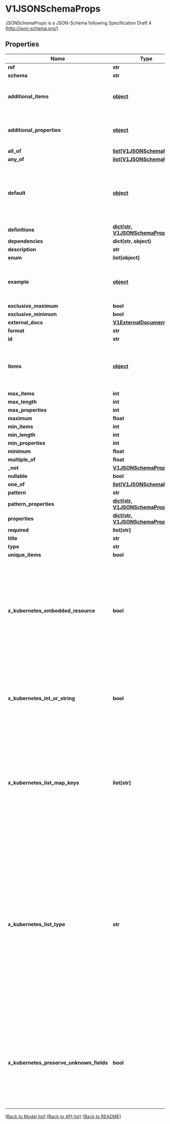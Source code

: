 # V1JSONSchemaProps

JSONSchemaProps is a JSON-Schema following Specification Draft 4 (http://json-schema.org/).
## Properties
Name | Type | Description | Notes
------------ | ------------- | ------------- | -------------
**ref** | **str** |  | [optional] 
**schema** | **str** |  | [optional] 
**additional_items** | [**object**](.md) | JSONSchemaPropsOrBool represents JSONSchemaProps or a boolean value. Defaults to true for the boolean property. | [optional] 
**additional_properties** | [**object**](.md) | JSONSchemaPropsOrBool represents JSONSchemaProps or a boolean value. Defaults to true for the boolean property. | [optional] 
**all_of** | [**list[V1JSONSchemaProps]**](V1JSONSchemaProps.md) |  | [optional] 
**any_of** | [**list[V1JSONSchemaProps]**](V1JSONSchemaProps.md) |  | [optional] 
**default** | [**object**](.md) | default is a default value for undefined object fields. Defaulting is a beta feature under the CustomResourceDefaulting feature gate. Defaulting requires spec.preserveUnknownFields to be false. | [optional] 
**definitions** | [**dict(str, V1JSONSchemaProps)**](V1JSONSchemaProps.md) |  | [optional] 
**dependencies** | **dict(str, object)** |  | [optional] 
**description** | **str** |  | [optional] 
**enum** | **list[object]** |  | [optional] 
**example** | [**object**](.md) | JSON represents any valid JSON value. These types are supported: bool, int64, float64, string, []interface{}, map[string]interface{} and nil. | [optional] 
**exclusive_maximum** | **bool** |  | [optional] 
**exclusive_minimum** | **bool** |  | [optional] 
**external_docs** | [**V1ExternalDocumentation**](V1ExternalDocumentation.md) |  | [optional] 
**format** | **str** |  | [optional] 
**id** | **str** |  | [optional] 
**items** | [**object**](.md) | JSONSchemaPropsOrArray represents a value that can either be a JSONSchemaProps or an array of JSONSchemaProps. Mainly here for serialization purposes. | [optional] 
**max_items** | **int** |  | [optional] 
**max_length** | **int** |  | [optional] 
**max_properties** | **int** |  | [optional] 
**maximum** | **float** |  | [optional] 
**min_items** | **int** |  | [optional] 
**min_length** | **int** |  | [optional] 
**min_properties** | **int** |  | [optional] 
**minimum** | **float** |  | [optional] 
**multiple_of** | **float** |  | [optional] 
**_not** | [**V1JSONSchemaProps**](V1JSONSchemaProps.md) |  | [optional] 
**nullable** | **bool** |  | [optional] 
**one_of** | [**list[V1JSONSchemaProps]**](V1JSONSchemaProps.md) |  | [optional] 
**pattern** | **str** |  | [optional] 
**pattern_properties** | [**dict(str, V1JSONSchemaProps)**](V1JSONSchemaProps.md) |  | [optional] 
**properties** | [**dict(str, V1JSONSchemaProps)**](V1JSONSchemaProps.md) |  | [optional] 
**required** | **list[str]** |  | [optional] 
**title** | **str** |  | [optional] 
**type** | **str** |  | [optional] 
**unique_items** | **bool** |  | [optional] 
**x_kubernetes_embedded_resource** | **bool** | x-kubernetes-embedded-resource defines that the value is an embedded Kubernetes runtime.Object, with TypeMeta and ObjectMeta. The type must be object. It is allowed to further restrict the embedded object. kind, apiVersion and metadata are validated automatically. x-kubernetes-preserve-unknown-fields is allowed to be true, but does not have to be if the object is fully specified (up to kind, apiVersion, metadata). | [optional] 
**x_kubernetes_int_or_string** | **bool** | x-kubernetes-int-or-string specifies that this value is either an integer or a string. If this is true, an empty type is allowed and type as child of anyOf is permitted if following one of the following patterns:  1) anyOf:    - type: integer    - type: string 2) allOf:    - anyOf:      - type: integer      - type: string    - ... zero or more | [optional] 
**x_kubernetes_list_map_keys** | **list[str]** | x-kubernetes-list-map-keys annotates an array with the x-kubernetes-list-type &#x60;map&#x60; by specifying the keys used as the index of the map.  This tag MUST only be used on lists that have the \&quot;x-kubernetes-list-type\&quot; extension set to \&quot;map\&quot;. Also, the values specified for this attribute must be a scalar typed field of the child structure (no nesting is supported). | [optional] 
**x_kubernetes_list_type** | **str** | x-kubernetes-list-type annotates an array to further describe its topology. This extension must only be used on lists and may have 3 possible values:  1) &#x60;atomic&#x60;: the list is treated as a single entity, like a scalar.      Atomic lists will be entirely replaced when updated. This extension      may be used on any type of list (struct, scalar, ...). 2) &#x60;set&#x60;:      Sets are lists that must not have multiple items with the same value. Each      value must be a scalar, an object with x-kubernetes-map-type &#x60;atomic&#x60; or an      array with x-kubernetes-list-type &#x60;atomic&#x60;. 3) &#x60;map&#x60;:      These lists are like maps in that their elements have a non-index key      used to identify them. Order is preserved upon merge. The map tag      must only be used on a list with elements of type object. Defaults to atomic for arrays. | [optional] 
**x_kubernetes_preserve_unknown_fields** | **bool** | x-kubernetes-preserve-unknown-fields stops the API server decoding step from pruning fields which are not specified in the validation schema. This affects fields recursively, but switches back to normal pruning behaviour if nested properties or additionalProperties are specified in the schema. This can either be true or undefined. False is forbidden. | [optional] 

[[Back to Model list]](../README.md#documentation-for-models) [[Back to API list]](../README.md#documentation-for-api-endpoints) [[Back to README]](../README.md)


